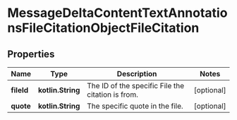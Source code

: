 
# MessageDeltaContentTextAnnotationsFileCitationObjectFileCitation

## Properties
Name | Type | Description | Notes
------------ | ------------- | ------------- | -------------
**fileId** | **kotlin.String** | The ID of the specific File the citation is from. |  [optional]
**quote** | **kotlin.String** | The specific quote in the file. |  [optional]



